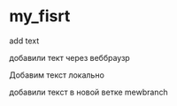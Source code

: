 ﻿# my_fisrt

add text

добавили тект через веббраузр

Добавим текст локально

добавили текст в новой ветке mewbranch